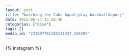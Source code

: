 ```yaml
---
layout: post
title: "Watching the Cubs &quot;play baseball&quot;"
date: 2012-06-24 15:28:48
categories: ["Rise"]
tags: []
media_id: "221097761185131337_326209"
---
```


{% instagram %}
